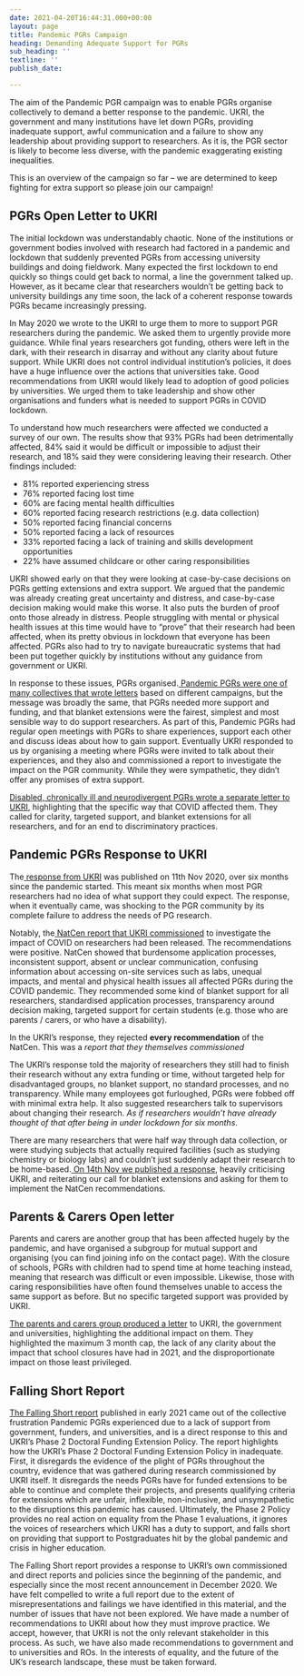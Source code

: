 ```yaml
---
date: 2021-04-20T16:44:31.000+00:00
layout: page
title: Pandemic PGRs Campaign
heading: Demanding Adequate Support for PGRs
sub_heading: ''
textline: ''
publish_date: 

---
```

The aim of the Pandemic PGR campaign was to enable PGRs organise collectively to demand a better response to the pandemic. UKRI, the government and many institutions have let down PGRs, providing inadequate support, awful communication and a failure to show any leadership about providing support to researchers. As it is, the PGR sector is likely to become less diverse, with the pandemic exaggerating existing inequalities.

This is an overview of the campaign so far – we are determined to keep fighting for extra support so please join our campaign!

## PGRs Open Letter to UKRI

The initial lockdown was understandably chaotic. None of the institutions or government bodies involved with research had factored in a pandemic and lockdown that suddenly prevented PGRs from accessing university buildings and doing fieldwork. Many expected the first lockdown to end quickly so things could get back to normal, a line the government talked up. However, as it became clear that researchers wouldn’t be getting back to university buildings any time soon, the lack of a coherent response towards PGRs became increasingly pressing.

In May 2020 we wrote to the UKRI to urge them to more to support PGR researchers during the pandemic. We asked them to urgently provide more guidance. While final years researchers got funding, others were left in the dark, with their research in disarray and without any clarity about future support. While UKRI does not control individual institution’s policies, it does have a huge influence over the actions that universities take. Good recommendations from UKRI would likely lead to adoption of good policies by universities. We urged them to take leadership and show other organisations and funders what is needed to support PGRs in COVID lockdown.

To understand how much researchers were affected we conducted a survey of our own. The results show that 93% PGRs had been detrimentally affected, 84% said it would be difficult or impossible to adjust their research, and 18% said they were considering leaving their research. Other findings included:

* 81% reported experiencing stress
* 76% reported facing lost time
* 60% are facing mental health difficulties
* 60% reported facing research restrictions (e.g. data collection)
* 50% reported facing financial concerns
* 50% reported facing a lack of resources
* 33% reported facing a lack of training and skills development opportunities
* 22% have assumed childcare or other caring responsibilities

UKRI showed early on that they were looking at case-by-case decisions on PGRs getting extensions and extra support. We argued that the pandemic was already creating great uncertainty and distress, and case-by-case decision making would make this worse. It also puts the burden of proof onto those already in distress. People struggling with mental or physical health issues at this time would have to “prove” that their research had been affected, when its pretty obvious in lockdown that everyone has been affected. PGRs also had to try to navigate bureaucratic systems that had been put together quickly by institutions without any guidance from government or UKRI.

In response to these issues, PGRs organised.[ Pandemic PGRs were one of many collectives that wrote letters](https://docs.google.com/document/d/1hExNkVGnIKJM-6DlImU5dr69frrjk6G9rS8QVr5tbK8/edit) based on different campaigns, but the message was broadly the same, that PGRs needed more support and funding, and that blanket extensions were the fairest, simplest and most sensible way to do support researchers. As part of this, Pandemic PGRs had regular open meetings with PGRs to share experiences, support each other and discuss ideas about how to gain support. Eventually UKRI responded to us by organising a meeting where PGRs were invited to talk about their experiences, and they also and commissioned a report to investigate the impact on the PGR community. While they were sympathetic, they didn’t offer any promises of extra support.

[Disabled, chronically ill and neurodivergent PGRs wrote a separate letter to UKRI](https://docs.google.com/document/d/1OnOB0u5YRXMSF7yPlwYnaSF8aDa6hdMNIgfiuAgugyA/edit), highlighting that the specific way that COVID affected them. They called for clarity, targeted support, and blanket extensions for all researchers, and for an end to discriminatory practices.

## Pandemic PGRs Response to UKRI

The[ response from UKRI](https://www.ukri.org/news/doctoral-students-advised-to-adjust-projects-for-covid-19/) was published on 11th Nov 2020, over six months since the pandemic started. This meant six months when most PGR researchers had no idea of what support they could expect. The response, when it eventually came, was shocking to the PGR community by its complete failure to address the needs of PG research.

Notably, the[ NatCen report that UKRI commissioned](https://www.ukri.org/wp-content/uploads/2020/11/UKRI-11112020-NatCenUKRICOVID-19StudentConsultation.pdf) to investigate the impact of COVID on researchers had been released. The recommendations were positive. NatCen showed that burdensome application processes, inconsistent support, absent or unclear communication, confusing information about accessing on-site services such as labs, unequal impacts, and mental and physical health issues all affected PGRs during the COVID pandemic. They recommended some kind of blanket support for all researchers, standardised application processes, transparency around decision making, targeted support for certain students (e.g. those who are parents / carers, or who have a disability).

In the UKRI’s response, they rejected **every recommendation** of the NatCen. This was a _report that they themselves commissioned_

The UKRI’s response told the majority of researchers they still had to finish their research without any extra funding or time, without targeted help for disadvantaged groups, no blanket support, no standard processes, and no transparency. While many employees got furloughed, PGRs were fobbed off with minimal extra help. It also suggested researchers talk to supervisors about changing their research. _As if researchers wouldn’t have already thought of that after being in under lockdown for six months_.

There are many researchers that were half way through data collection, or were studying subjects that actually required facilities (such as studying chemistry or biology labs) and couldn’t just suddenly adapt their research to be home-based.[ On 14th Nov we published a response](https://drive.google.com/file/d/1EtIqZ4XzwVQ-arBtZxjjbGhqsWvSD-Ti/view), heavily criticising UKRI, and reiterating our call for blanket extensions and asking for them to implement the NatCen recommendations.

## Parents & Carers Open letter

Parents and carers are another group that has been affected hugely by the pandemic, and have organised a subgroup for mutual support and organising (you can find joining info on the contact page). With the closure of schools, PGRs with children had to spend time at home teaching instead, meaning that research was difficult or even impossible. Likewise, those with caring responsibilities have often found themselves unable to access the same support as before. But no specific targeted support was provided by UKRI.

[The parents and carers group produced a letter](https://docs.google.com/forms/d/e/1FAIpQLSekWGkfLe3YCbEIH94ZkBD4dz5d9jL0DomynUvfNMUyTLhVOw/viewform) to UKRI, the government and universities, highlighting the additional impact on them. They highlighted the maximum 3 month cap, the lack of any clarity about the impact that school closures have had in 2021, and the disproportionate impact on those least privileged.

## Falling Short Report

[The Falling Short report](https://drive.google.com/file/d/1-6sBsboTyQ820axeJIFd8S4a2AOgSS5K/view) published in early 2021 came out of the collective frustration Pandemic PGRs experienced due to a lack of support from government, funders, and universities, and is a direct response to this and UKRI’s Phase 2 Doctoral Funding Extension Policy. The report highlights how the UKRI’s Phase 2 Doctoral Funding Extension Policy in inadequate. First, it disregards the evidence of the plight of PGRs throughout the country, evidence that was gathered during research commissioned by UKRI itself. It disregards the needs PGRs have for funded extensions to be able to continue and complete their projects, and presents qualifying criteria for extensions which are unfair, inflexible, non-inclusive, and unsympathetic to the disruptions this pandemic has caused. Ultimately, the Phase 2 Policy provides no real action on equality from the Phase 1 evaluations, it ignores the voices of researchers which UKRI has a duty to support, and falls short on providing that support to Postgraduates hit by the global pandemic and crisis in higher education.

The Falling Short report provides a response to UKRI’s own commissioned and direct reports and policies since the beginning of the pandemic, and especially since the most recent announcement in December 2020. We have felt compelled to write a full report due to the extent of misrepresentations and failings we have identified in this material, and the number of issues that have not been explored. We have made a number of recommendations to UKRI about how they must improve practice. We accept, however, that UKRI is not the only relevant stakeholder in this process. As such, we have also made recommendations to government and to universities and ROs. In the interests of equality, and the future of the UK’s research landscape, these must be taken forward.